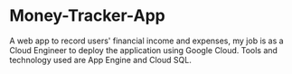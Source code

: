# Money-Tracker-App
A web app to record users' financial income and expenses, my job is as a Cloud Engineer to deploy the application using Google Cloud. Tools and technology used are App Engine and Cloud SQL.
